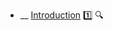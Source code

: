 * __ [Introduction](./uml/activityDiagrams/introduction) :one: <trigger for="pop:activity-diagrams-introduction-preview">:mag:</trigger>

<popover id="pop:activity-diagrams-introduction-preview" title=":mag: Introduction" placement="right">
  <div slot="content">
    <include src=".\preview.md" />
  </div>
</popover>
